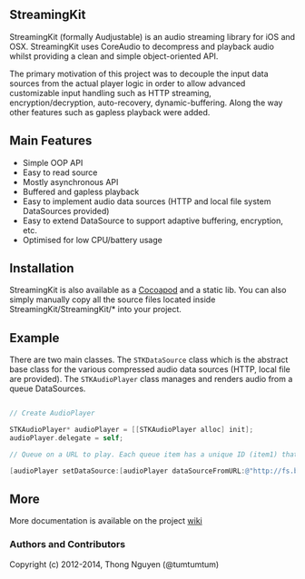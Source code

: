 ## StreamingKit

StreamingKit (formally Audjustable) is an audio streaming library for iOS and OSX.  StreamingKit uses CoreAudio to decompress and playback audio whilst providing a clean and simple object-oriented API.

The primary motivation of this project was to decouple the input data sources from the actual player logic in order to allow advanced customizable input handling such as HTTP streaming, encryption/decryption, auto-recovery, dynamic-buffering. Along the way other features such as gapless playback were added.

## Main Features

* Simple OOP API
* Easy to read source
* Mostly asynchronous API
* Buffered and gapless playback
* Easy to implement audio data sources (HTTP and local file system DataSources provided)
* Easy to extend DataSource to support adaptive buffering, encryption, etc.
* Optimised for low CPU/battery usage

## Installation

StreamingKit is also available as a [Cocoapod](http://cocoapods.org/?q=StreamingKit) and a static lib. You can also simply manually copy all the source files located inside StreamingKit/StreamingKit/* into your project.

## Example

There are two main classes.  The `STKDataSource` class which is the abstract base class for the various compressed audio data sources (HTTP, local file are provided). The `STKAudioPlayer` class manages and renders audio from a queue DataSources.

```objective-c

// Create AudioPlayer

STKAudioPlayer* audioPlayer = [[STKAudioPlayer alloc] init];
audioPlayer.delegate = self;

// Queue on a URL to play. Each queue item has a unique ID (item1) that to identify the related file in delegate callbacks

[audioPlayer setDataSource:[audioPlayer dataSourceFromURL:@"http://fs.bloom.fm/oss/audiosamples/sample.mp3"] withQueueItemId:@"item1"];


```

## More

More documentation is available on the project [wiki](wiki)

### Authors and Contributors
Copyright (c) 2012-2014, Thong Nguyen (@tumtumtum)
